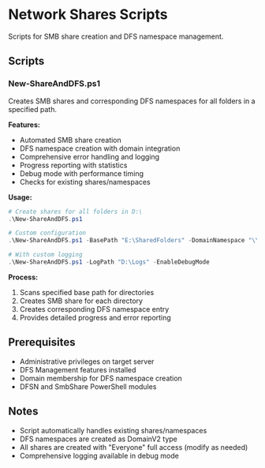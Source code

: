 # Network Shares Scripts

Scripts for SMB share creation and DFS namespace management.

## Scripts

### New-ShareAndDFS.ps1
Creates SMB shares and corresponding DFS namespaces for all folders in a specified path.

**Features:**
- Automated SMB share creation
- DFS namespace creation with domain integration
- Comprehensive error handling and logging
- Progress reporting with statistics
- Debug mode with performance timing
- Checks for existing shares/namespaces

**Usage:**
```powershell
# Create shares for all folders in D:\
.\New-ShareAndDFS.ps1

# Custom configuration
.\New-ShareAndDFS.ps1 -BasePath "E:\SharedFolders" -DomainNamespace "\\company.local" -EnableDebugMode

# With custom logging
.\New-ShareAndDFS.ps1 -LogPath "D:\Logs" -EnableDebugMode
```

**Process:**
1. Scans specified base path for directories
2. Creates SMB share for each directory
3. Creates corresponding DFS namespace entry
4. Provides detailed progress and error reporting

## Prerequisites

- Administrative privileges on target server
- DFS Management features installed
- Domain membership for DFS namespace creation
- DFSN and SmbShare PowerShell modules

## Notes

- Script automatically handles existing shares/namespaces
- DFS namespaces are created as DomainV2 type
- All shares are created with "Everyone" full access (modify as needed)
- Comprehensive logging available in debug mode
